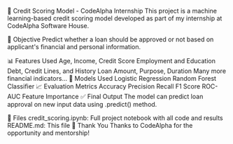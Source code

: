 🏦 Credit Scoring Model - CodeAlpha Internship
This project is a machine learning-based credit scoring model developed as part of my internship at CodeAlpha Software House.

🚀 Objective
Predict whether a loan should be approved or not based on applicant's financial and personal information.

📊 Features Used
Age, Income, Credit Score
Employment and Education
Debt, Credit Lines, and History
Loan Amount, Purpose, Duration
Many more financial indicators...
🧠 Models Used
Logistic Regression
Random Forest Classifier
📈 Evaluation Metrics
Accuracy
Precision
Recall
F1 Score
ROC-AUC
Feature Importance
✅ Final Output
The model can predict loan approval on new input data using .predict() method.

📁 Files
credit_scoring.ipynb: Full project notebook with all code and results
README.md: This file
🙌 Thank You
Thanks to CodeAlpha for the opportunity and mentorship!

